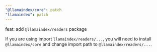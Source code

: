 ```yaml
---
"@llamaindex/core": patch
"llamaindex": patch
---
```


feat: add `@llamaindex/readers` package

If you are using import `llamaindex/readers/...`,
you will need to install `@llamaindex/core` and change import path to `@llamaindex/readers/...`.
